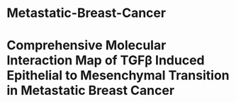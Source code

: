 # Metastatic-Breast-Cancer
# Comprehensive Molecular Interaction Map of TGFβ Induced Epithelial to Mesenchymal Transition in Metastatic Breast Cancer 
